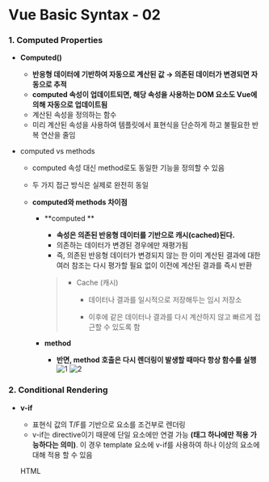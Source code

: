 # Vue Basic Syntax - 02

### 1. Computed Properties

- **Computed()**

  - **반응형 데이터에 기반하여 자동으로 계산된 값 → 의존된 데이터가 변경되면 자동으로 추적**  
  - **computed 속성이 업데이트되면, 해당 속성을 사용하는 DOM 요소도 Vue에 의해 자동으로 업데이트됨**
  - 계산된 속성을 정의하는 함수
  - 미리 계산된 속성을 사용하여 템플릿에서 표현식을 단순하게 하고 불필요한 반복 연산을 줄임


- computed vs methods

  - computed 속성 대신 method로도 동일한 기능을 정의할 수 있음

  - 두 가지 접근 방식은 실제로 완전히 동일

  - **computed와 methods 차이점**

    - **computed **

      - **속성은 의존된 반응형 데이터를 기반으로 캐시(cached)된다.**
      - 의존하는 데이터가 변경된 경우에만 재평가됨
      - 즉, 의존된 반응형 데이터가 변경되지 않는 한 이미 계산된 결과에 대한 여러 참조는 다시 평가할 필요 없이 이전에 계산된 결과를 즉시 반환

      > - Cache (캐시)
      >
      >   - 데이터나 결과를 일시적으로 저장해두는 임시 저장소
      >
      >   - 이후에 같은 데이터나 결과를 다시 계산하지 않고 빠르게 접근할 수 있도록 함

    - **method**

      - **반면, method 호출은 다시 렌더링이 발생할 때마다 항상 함수를 실행**
![1](https://github.com/JeongJonggil/TIL/assets/139416006/dc81f111-fc63-4b7b-ac1b-681b7acd6e2a)
![2](https://github.com/JeongJonggil/TIL/assets/139416006/eaa64b77-3999-4ae4-9d3a-6721ba8fe20a)


### 2. Conditional Rendering

- **v-if**

  - 표현식 값의 T/F를 기반으로 요소를 조건부로 렌더링
  - v-if는 directive이기 때문에 단일 요소에만 연결 가능 **(태그 하나에만 적용 가능하다는 의미)**. 이 경우 template 요소에 v-if를 사용하여 하나 이상의 요소에 대해 적용 할 수 있음

  HTML <template> element
  > - 페이지가 로드 될 때 렌더링 되지 않지만 자바스크립트를 사용하여 나중에 문서에서 사용할 수 있도록 하는 HTML을 보유하기 위한 메커니즘
  > - `<template>` 태그는 렌더링 결과에는 포함되지 않으며, 오직 구조를 정의하는데 사용되는 HTML 태그

  ```vue
    #예시
    <!-- else if -->
        <div v-if = "name==='Alice'">Alice입니다</div>
        <div v-else-if="name==='bella'">Bella입니다</div>
        <div v-else-if="name==='Cathy'">Cathy입니다</div>
        <div v-else>아무도 아닙니다.</div>
    <!-- v-if on <template> -->
        <template v-if="name==='Cathy'">
          <div>Cathy입니다</div>
          <div>나이는 30살입니다</div>
        </template>
    ```
    
- **v-show**

  - **표현식 값의 T/F를 기반으로 요소의 가시성을 전환**

  - **v-show 요소는 항상 렌더링 되어 DOM에 남아있음**

  - CSS display 속성만 전환하기 때문

  - ```vue
    #예시
    const isShow = ref(false)
    <div v-show ="isShow">v-show</div>
    ```

- v-if **vs** v-show
![3](https://github.com/JeongJonggil/TIL/assets/139416006/bfe94a35-1bff-40b4-ac70-46f31903a591)


### 3. List Rendering

- **v-for**

  - **소스 데이터(Array, Object, number, string, iterable)를 기반으로 요소 또는 템플릿 블록을 여러 번 렌더링**

  - v-for는 alias in expression 형식의 특수 구문을 사용하여 반복되는 현재 요소에 대한 별칭(alias)을 제공

  - 인덱스(객체에서는 키)에 대한 별칭을 지정할 수 있음

    ```vue
    #v-for 예시
    <div v-for="item in items">
    	{{ item.text }}
    </div>
    
    #배열을 반복할 때는 현재 항목의 인덱스를, 객체를 반복할 때는 현재 속성의 키를 추가적인 인자로 받을 수 있음
    <div v-for="(item,index) in itmes"></div> #배열 순회
    <div v-for="(value,key,index) in object"></div> #객체 순회
    ```

- **v-for with key**

  - **반드시 v-for와 key를 함께 사용한다**.
  - 내부 컴포넌트의 상태를 일관되게 유지
  - 데이터의 예측 가능한 행동을 유지(Vue 내부 동작 관련)
  - key는 반드시 각 요소에 대한 고유한 값을 나타낼 수 있는 식별자여야 함 (key로 index는 사용 금지)

- **v-for with v-if**

  - 동일 요소에 v-for와 v-if를 함께 사용하지 않는다.

    - 동일한 요소에서 v-if가 v-for보다 우선순위가 더 높기 때문

    - v-if 조건은 v-for 범위의 변수에 접근할 수 없음

      ```vue
      #예시
      
      #문제점
      1.v-if="!todo.isComplete"는 v-for에 의해 생성된 todo 변수에 접근하기를 원하지만, v-if가 먼저 평가되기 때문에 todo은 정의되지 않았을 것이고, 결과적으로 에러 발생
      
      <ul>
          <li v-for="todo in todos" v-if="!todo.isComplete" :key="todo.id">
              {{todo.name}}
          </li>
      </ul>
         
      # 해결법-1
      computed를 활용해 필터링 된 목록을 반환하여 반복 하도록 설정
      
      const completeTodos = computed(() =>{
      	return todos.value.filter((todo)=> !todo.isComplete)
      })
      
      <ul>
          <li v-for="todo in completeTodos" :key="todo.id">
              {{todo.name}}
          </li>
      </ul>
      
      # 해결법-2
      v-for와 template 요소를 사용하여 v-if를 이동
      
      
      <ul>
          <template v-for="todo in todos" :key="todo.id">
              <li v-if="!todo.isComplete">
                  {{todo.name}}
              </li>
          </template>
      </ul>
      ```
      

### 4. Watchers

- watch()

  - 반응형 데이터를 감시하고, 감시하는 데이터가 변경되면 콜백 함수를 호출

  - 구조

    ```vue
    watch(variable, (newValue, oldValue)=>{})
    ```

    - variable
      - 감시하는 변수
    - newValue
      - 감시하는 변수가 변화된 값
      - 콜백 함수의 첫번째 인자
    - oldValue
      - 콜백 함수의 두번째 인자

- Computed vs Watchers

> `computed` 속성과 `watchers`는 서로 다른 경우에 사용됩니다. computed 속성은 종속된 데이터가 변경될 때마다 자동으로 다시 계산되는 반응형 속성을 만드는 데 적합하며, watch는 특정 데이터의 변경을 감시하고 그에 대응하는 로직을 실행하는 데 사용됩니다.
>
> - **Computed 사용 예시**: 사용자의 이름과 성을 합쳐서 전체 이름을 표시해야 하는 경우.
> - **Watcher 사용 예시**: 사용자의 입력 값에 따라 서버에서 데이터를 가져와야 하거나, 입력 값의 유효성을 비동기적으로 검사해야 하는 경우.
![4](https://github.com/JeongJonggil/TIL/assets/139416006/070c1753-c105-42e9-b544-7fe6fd53a7ce)


### 5. Lifecycle Hooks

- Vue 인스턴스의 생애주기 동안 특정 시점에 실행되는 함수
- 개발자가 특정 단계에서 의도하는 로직이 실행될 수 있도록 함
![5](https://github.com/JeongJonggil/TIL/assets/139416006/3bee012f-0ee0-4e0f-a5b1-0b8d10fba7d3)


### 6. Vue Style Guide
![6](https://github.com/JeongJonggil/TIL/assets/139416006/ba6f76d9-571d-424b-9cfb-d9c0f2b2cd5a)
![7](https://github.com/JeongJonggil/TIL/assets/139416006/94cc8a1b-fc50-452b-ae03-1caca545c0d5)
![8](https://github.com/JeongJonggil/TIL/assets/139416006/6336a7ca-9317-451c-8611-1fb58495f481)


### 7. 참고
![9](https://github.com/JeongJonggil/TIL/assets/139416006/2e9986ae-e170-46dd-bec1-8624f4227c3d)
![10](https://github.com/JeongJonggil/TIL/assets/139416006/1d31955f-5104-43c7-b633-0d10dea282ad)
![11](https://github.com/JeongJonggil/TIL/assets/139416006/c4b0559b-2dca-40d2-9288-8df925aa6737)
![12](https://github.com/JeongJonggil/TIL/assets/139416006/ea2660c3-97d3-4851-80cf-b6fab7e52eea)
